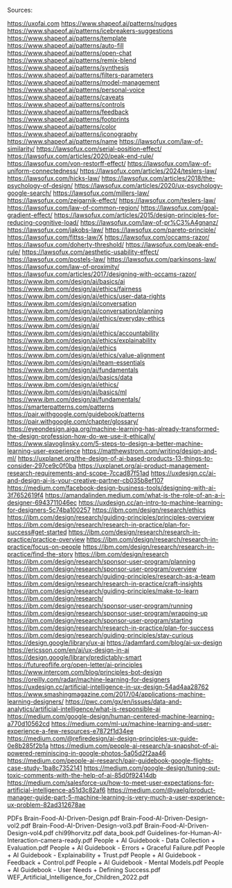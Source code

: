 Sources:

https://uxofai.com
https://www.shapeof.ai/patterns/nudges
https://www.shapeof.ai/patterns/icebreakers-suggestions
https://www.shapeof.ai/patterns/template
https://www.shapeof.ai/patterns/auto-fill
https://www.shapeof.ai/patterns/open-chat
https://www.shapeof.ai/patterns/remix-blend
https://www.shapeof.ai/patterns/synthesis
https://www.shapeof.ai/patterns/filters-parameters
https://www.shapeof.ai/patterns/model-management
https://www.shapeof.ai/patterns/personal-voice
https://www.shapeof.ai/patterns/caveats
https://www.shapeof.ai/patterns/controls
https://www.shapeof.ai/patterns/feedback
https://www.shapeof.ai/patterns/footprints
https://www.shapeof.ai/patterns/color
https://www.shapeof.ai/patterns/iconography
https://www.shapeof.ai/patterns/name
https://lawsofux.com/law-of-similarity/
https://lawsofux.com/serial-position-effect/
https://lawsofux.com/articles/2020/peak-end-rule/
https://lawsofux.com/von-restorff-effect/
https://lawsofux.com/law-of-uniform-connectedness/
https://lawsofux.com/articles/2024/teslers-law/
https://lawsofux.com/hicks-law/
https://lawsofux.com/articles/2018/the-psychology-of-design/
https://lawsofux.com/articles/2020/ux-psychology-google-search/
https://lawsofux.com/millers-law/
https://lawsofux.com/zeigarnik-effect/
https://lawsofux.com/teslers-law/
https://lawsofux.com/law-of-common-region/
https://lawsofux.com/goal-gradient-effect/
https://lawsofux.com/articles/2015/design-principles-for-reducing-cognitive-load/
https://lawsofux.com/law-of-pr%C3%A4gnanz/
https://lawsofux.com/jakobs-law/
https://lawsofux.com/pareto-principle/
https://lawsofux.com/fittss-law/X
https://lawsofux.com/occams-razor/
https://lawsofux.com/doherty-threshold/
https://lawsofux.com/peak-end-rule/
https://lawsofux.com/aesthetic-usability-effect/
https://lawsofux.com/postels-law/
https://lawsofux.com/parkinsons-law/
https://lawsofux.com/law-of-proximity/
https://lawsofux.com/articles/2017/designing-with-occams-razor/
https://www.ibm.com/design/ai/basics/ai
https://www.ibm.com/design/ai/ethics/fairness
https://www.ibm.com/design/ai/ethics/user-data-rights
https://www.ibm.com/design/ai/conversation
https://www.ibm.com/design/ai/conversation/planning
https://www.ibm.com/design/ai/ethics/everyday-ethics
https://www.ibm.com/design/ai/
https://www.ibm.com/design/ai/ethics/accountability
https://www.ibm.com/design/ai/ethics/explainability
https://www.ibm.com/design/ai/ethics
https://www.ibm.com/design/ai/ethics/value-alignment
https://www.ibm.com/design/ai/team-essentials
https://www.ibm.com/design/ai/fundamentals
https://www.ibm.com/design/ai/basics/data
https://www.ibm.com/design/ai/ethics/
https://www.ibm.com/design/ai/basics/ml
https://www.ibm.com/design/ai/fundamentals/
https://smarterpatterns.com/patterns
https://pair.withgoogle.com/guidebook/patterns
https://pair.withgoogle.com/chapter/glossary/
https://eyeondesign.aiga.org/machine-learning-has-already-transformed-the-design-profession-how-do-we-use-it-ethically/
https://www.slavoglinsky.com/5-steps-to-design-a-better-machine-learning-user-experience
https://matthewstrom.com/writing/design-and-ml/
https://uxplanet.org/the-design-of-ai-based-products-13-things-to-consider-297ce9c0f0ba
https://uxplanet.org/ai-product-management-research-requirements-and-scope-7ccad87f51ad
https://uxdesign.cc/ai-and-design-ai-is-your-creative-partner-cb035b8ef107
https://medium.com/facebook-design-business-tools/designing-with-ai-3f7652619f4
https://amandalinden.medium.com/what-is-the-role-of-an-a-i-designer-6943711046ec
https://uxdesign.cc/an-intro-to-machine-learning-for-designers-5c74ba100257
https://ibm.com/design/research/ethics
https://ibm.com/design/research/guiding-principles/principles-overview
https://ibm.com/design/research/research-in-practice/plan-for-success#get-started
https://ibm.com/design/research/research-in-practice/practice-overview
https://ibm.com/design/research/research-in-practice/focus-on-people
https://ibm.com/design/research/research-in-practice/find-the-story
https://ibm.com/design/research
https://ibm.com/design/research/sponsor-user-program/planning
https://ibm.com/design/research/sponsor-user-program/overview
https://ibm.com/design/research/guiding-principles/research-as-a-team
https://ibm.com/design/research/research-in-practice/craft-insights
https://ibm.com/design/research/guiding-principles/make-to-learn
https://ibm.com/design/research/
https://ibm.com/design/research/sponsor-user-program/running
https://ibm.com/design/research/sponsor-user-program/wrapping-up
https://ibm.com/design/research/sponsor-user-program/starting
https://ibm.com/design/research/research-in-practice/plan-for-success
https://ibm.com/design/research/guiding-principles/stay-curious
https://design.google/library/ux-ai
https://adamfard.com/blog/ai-ux-design
https://ericsson.com/en/ai/ux-design-in-ai
https://design.google/library/predictably-smart
https://futureoflife.org/open-letter/ai-principles
https://www.intercom.com/blog/principles-bot-design
https://oreilly.com/radar/machine-learning-for-designers
https://uxdesign.cc/artificial-intelligence-in-ux-design-54ad4aa28762
https://www.smashingmagazine.com/2017/04/applications-machine-learning-designers/
https://pwc.com/gx/en/issues/data-and-analytics/artificial-intelligence/what-is-responsible-ai
https://medium.com/google-design/human-centered-machine-learning-a770d10562cd
https://medium.com/ml-ux/machine-learning-and-user-experience-a-few-resources-e7872f1d34ee
https://medium.com/@refiredesign/ai-design-principles-ux-guide-0e8b285f2b1a
https://medium.com/people-ai-research/a-snapshot-of-ai-powered-reminiscing-in-google-photos-5a05d2f2aa46
https://medium.com/people-ai-research/pair-guidebook-google-flights-case-study-1ba8c7352141
https://medium.com/google-design/tuning-out-toxic-comments-with-the-help-of-ai-85d0f92414db
https://medium.com/salesforce-ux/how-to-meet-user-expectations-for-artificial-intelligence-a51d3c82af6
https://medium.com/@yaelg/product-manager-guide-part-5-machine-learning-is-very-much-a-user-experience-ux-problem-82ad312678ae

PDFs
Brain-Food-AI-Driven-Design.pdf
Brain-Food-AI-Driven-Design-vol2.pdf
Brain-Food-AI-Driven-Design-vol3.pdf
Brain-Food-AI-Driven-Design-vol4.pdf
chi99horvitz.pdf
data_book.pdf
Guidelines-for-Human-AI-Interaction-camera-ready.pdf
People + AI Guidebook - Data Collection + Evaluation.pdf
People + AI Guidebook - Errors + Graceful Failure.pdf
People + AI Guidebook - Explainability + Trust.pdf
People + AI Guidebook - Feedback + Control.pdf
People + AI Guidebook - Mental Models.pdf
People + AI Guidebook - User Needs + Defining Success.pdf
WEF_Artificial_Intelligence_for_Children_2022.pdf